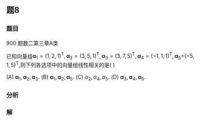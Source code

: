 ## 题8
### 题目
900 题数二第三章A类 

已知向量组${\mathbf{\alpha }}_{1} = {( 1,2,1) }^{\mathrm{T}},{\mathbf{\alpha }}_{2} = {( 3,5,1) }^{\mathrm{T}},{\mathbf{\alpha }}_{3} = {( 3,7,5) }^{\mathrm{T}},{\mathbf{\alpha }}_{4} = {( -1,1,1) }^{\mathrm{T}},{\mathbf{\alpha }}_{5} =$${( -5,1,5) }^{\mathrm{T}}$,则下列各选项中的向量组线性相关的是(   )

(A) ${\mathbf{\alpha }}_{1},{\mathbf{\alpha }}_{2},{\mathbf{\alpha }}_{3}$. 
(B) ${\mathbf{\alpha }}_{1},{\mathbf{\alpha }}_{2},{\mathbf{\alpha }}_{5}$. 
(C) ${\alpha }_{2},{\alpha }_{4},{\alpha }_{5}$. 
(D) ${\mathbf{\alpha }}_{3},{\mathbf{\alpha }}_{4},{\mathbf{\alpha }}_{5}$.
### 分析

### 解